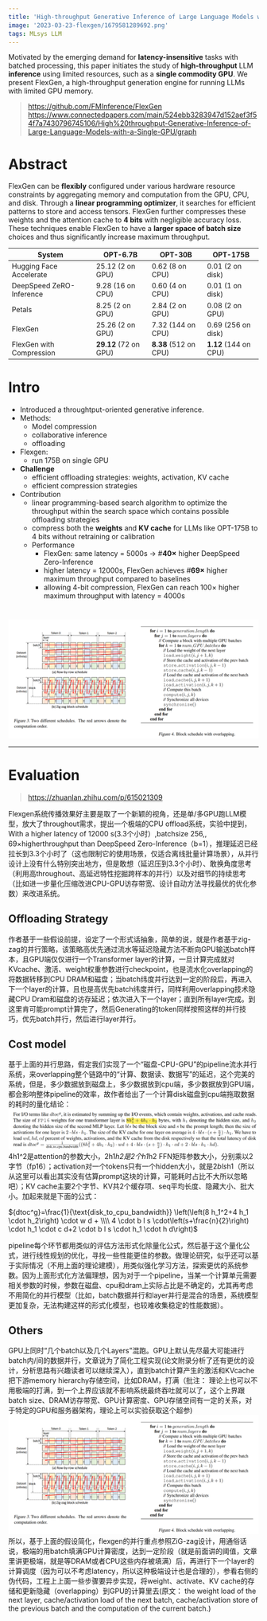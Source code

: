 ```yaml
---
title: 'High-throughput Generative Inference of Large Language Models with a Single GPU'
image: '2023-03-23-flexgen/1679581289692.png'
tags: MLsys LLM
---
```

Motivated by the emerging demand for **latency-insensitive** tasks with batched processing, this paper initiates the study of **high-throughput** LLM **inference** using limited resources, such as a **single commodity GPU**. We present FlexGen, a high-throughput generation engine for running LLMs with limited GPU memory. 

<!--more-->
> https://github.com/FMInference/FlexGen
> https://www.connectedpapers.com/main/524ebb3283947d152aef3f54f7a7430796745106/High%20throughput-Generative-Inference-of-Large-Language-Models-with-a-Single-GPU/graph

# Abstract

FlexGen can be **flexibly** configured under various hardware resource constraints by aggregating memory and computation from the GPU, CPU, and disk. 
Through a **linear programming optimizer**, it searches for efficient patterns to store and access tensors. FlexGen further compresses these weights and the attention cache to **4 bits** with negligible accuracy loss. 
These techniques enable FlexGen to have a **larger space of batch size** choices and thus significantly increase maximum throughput. 

| System | OPT-6.7B | OPT-30B | OPT-175B |
| ------ | -------- | ------- | -------- |
| Hugging Face Accelerate  | 25.12 (2 on GPU)  | 0.62 (8 on CPU) | 0.01 (2 on disk) |
| DeepSpeed ZeRO-Inference | 9.28 (16 on CPU)  | 0.60 (4 on CPU) | 0.01 (1 on disk) |
| Petals                 | 8.25 (2 on GPU) | 2.84 (2 on GPU) | 0.08 (2 on GPU) |
| FlexGen                  | 25.26 (2 on GPU) | 7.32 (144 on CPU) | 0.69 (256 on disk) |
| FlexGen with Compression | **29.12** (72 on GPU) | **8.38** (512 on CPU) | **1.12** (144 on CPU) |

# Intro
	
- Introduced a throughtput-oriented generative inference.
- Methods:
    - Model compression
    - collaborative inference
    - offloading
-  Flexgen:
    -  run 175B on single GPU
-  **Challenge**
    - efficient offloading strategies: weights, activation, KV cache
    - efficient compression strategies
- Contribution
    - linear programming-based search algorithm to optimize the throughput within the search space which contains possible offloading strategies
    - compress both the **weights** and **KV cache** for LLMs like OPT-175B to 4 bits without retraining or calibration
    - Performance
        - FlexGen: same latency = 5000s -> #**40×** higher DeepSpeed Zero-Inference
      	- higher latency = 12000s, FlexGen achieves #**69×** higher maximum throughput compared to baselines
    	- allowing 4-bit compression, FlexGen can reach 100× higher maximum throughput with latency = 4000s 



# 


![1679581289692](../images/2023-03-23-flexgen/1679581289692.png)



---

# Evaluation

> https://zhuanlan.zhihu.com/p/615021309

Flexgen系统传播效果好主要是取了一个新颖的视角，还是单/多GPU跑LLM模型，放大了throughout需求，提出一个极端的CPU offload系统，实验中提到，With a higher latency of 12000 s(3.3个小时）,batchsize 256,, 69×higherthroughput than DeepSpeed Zero-Inference（b=1），推理延迟已经拉长到3.3个小时了（这也限制它的使用场景，仅适合离线批量计算场景），从并行设计上没有什么特别突出地方，但是敢想（延迟压到3.3个小时）、敢换角度思考（利用高throughout、高延迟特性挖掘跨样本的并行）以及对细节的持续思考（比如进一步量化压缩改进CPU-GPU访存带宽、设计自动方法寻找最优的优化参数）来改进系统。

## Offloading Strategy

作者基于一些假设前提，设定了一个形式话抽象，简单的说，就是作者基于zig-zag的并行策略，该策略高优先通过流水等延迟隐藏方法不断向GPU输送batch样本，且GPU端仅仅进行一个Transformer layer的计算，一旦计算完成就对KVcache、激活、weight权重参数进行checkpoint，也是流水化overlapping的将数据转移到CPU DRAM和磁盘；当batch纬度并行达到一定的阶段后，再进入下一个layer的计算，且也是高优先batch纬度并行，同样利用overlapping技术隐藏CPU Dram和磁盘的访存延迟；依次进入下一个layer；直到所有layer完成。到这里肯可能prompt计算完了，然后Generating的token同样按照这样的并行技巧，优先batch并行，然后进行layer并行。

## Cost model

基于上面的并行思路，假定我们实现了一个“磁盘-CPU-GPU”的pipeline流水并行系统，来overlapping整个链路中的“计算、数据读、数据写”的延迟，这个完美的系统，但是，多少数据放到磁盘上，多少数据放到cpu端，多少数据放到GPU端，都会影响整体pipeline的效率，故作者给出了一个计算disk磁盘到cpu端拖取数据的耗时的量化结论：
![1679581639038](../images/2023-03-23-flexgen/1679581639038.png)
4h1^2是attention的参数大小，2h1*h2是2个h1*h2 FFN矩阵参数大小，分别乘以2字节（fp16）；activation对一个tokens只有一个hidden大小，就是2*bls*h1（所以从这里可以看出其实没有估算prompt这块的计算，可能耗时占比不大所以忽略吧）；KV cache主要2个字节、KV共2个缓存项、seq平均长度、隐藏大小、批大小。加起来就是下面的公式：

${dtoc^g}=\frac{1}{\text{disk_to_cpu_bandwidth}} \left(\left(8 h_1^2+4 h_1 \cdot h_2\right) \cdot w d + \\\\ 4 \cdot b l s \cdot\left(s+\frac{n}{2}\right) \cdot h_1 \cdot c d+2 \cdot b l s \cdot h_1 \cdot h d\right)$

pipeline每个环节都用类似的评估方法形式化除量化公式，然后基于这个量化公式，进行线性规划的优化，寻找一些性能更佳的参数。做理论研究，似乎还可以基于实际情况（不用上面的理论建模），用类似强化学习方法，探索更优的系统参数。因为上面形式化方法偏理想，因为对于一个pipeline，当某一个计算单元需要相关参数的时候，参数在磁盘、cpu和dram上实际占比是不确定的，尤其再考虑不用简化的并行模型（比如，batch数据并行和layer并行是混合的场景，系统模型更加复杂，无法构建这样的形式化模型，也较难收集稳定的性能数据）。

## Others

GPU上同时“几个batch以及几个Layers”混跑。GPU上默认先尽最大可能进行batch内/间的数据并行，文章说为了简化工程实现(论文附录分析了还有更优的设计，分析思路有兴趣读者可以继续深入），直到batch计算产生的激活和KVcache把下游memory hierarchy存储空间，比如DRAM，打满（批注： 理论上也可以不用极端的打满，到一个上界应该就不影响系统最终吞吐就可以了，这个上界跟batch size、DRAM访存带宽、GPU计算密度、GPU存储空间有一定的关系，对于特定的GPU和服务器架构，理论上可以实验获取这个超参)
![1679581289692](../images/2023-03-23-flexgen/1679581289692.png)
所以，基于上面的假设简化，flexgen的并行重点参照ZiG-zag设计，用通俗话说，极端的用batch填满GPU计算密度，达到一定阶段（就是前面讲的阈值，文章里讲更极端，就是等DRAM或者CPU这些内存被填满）后，再进行下一个layer的计算调度（因为可以不考虑latency，所以这种极端设计也是合理的），参看右侧的伪代码，工程上上面一些步骤要异步实现，将weight、activate、KV cache的存储和更新隐藏（overlapping）到GPU的计算里去(原文： the weight load of the next layer, cache/activation load of the next batch, cache/activation store of the previous batch and the computation of the current batch.)
